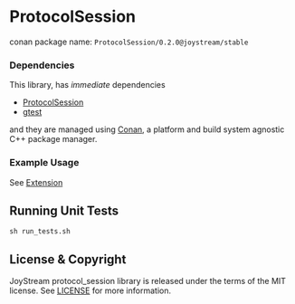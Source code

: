 
# ProtocolSession

conan package name: `ProtocolSession/0.2.0@joystream/stable`

### Dependencies

This library, has *immediate* dependencies

- [ProtocolSession](https://github.com/JoyStream/protocol_session-cpp)
- [gtest](https://github.com/google/googletest/)


and they are managed using [Conan](https://conan.io), a platform and build system agnostic C++ package manager.

### Example Usage

See [Extension](https://github.com/JoyStream/extension-cpp)

## Running Unit Tests

```
sh run_tests.sh
```

## License & Copyright

JoyStream protocol_session library is released under the terms of the MIT license.
See [LICENSE](LICENCE) for more information.
